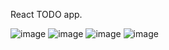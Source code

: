 React TODO app.

![image](https://github.com/Slipsoon/react-todo-app/assets/44143461/883c27b0-3efe-4f3f-901f-105241a58e59)
![image](https://github.com/Slipsoon/react-todo-app/assets/44143461/25d91a9c-4a98-44fc-8cd2-12107f8c329f)
![image](https://github.com/Slipsoon/react-todo-app/assets/44143461/09f24918-536e-4425-803f-4799bd7e9e43)
![image](https://github.com/Slipsoon/react-todo-app/assets/44143461/bce4c847-8f34-4bb6-be53-8343de870bd6)
